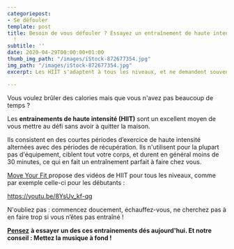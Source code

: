 ```yaml
---
categoriepost:
- Se défouler
template: post
title: Besoin de vous défouler ? Essayez un entraînement de haute intensité aujourd'hui
  !
subtitle: ''
date: 2020-04-29T00:00:00+01:00
thumb_img_path: "/images/iStock-872677354.jpg"
img_path: "/images/iStock-872677354.jpg"
excerpt: Les HIIT s'adaptent à tous les niveaux, et ne demandent souvent aucun équipement.

---
```

Vous voulez brûler des calories mais que vous n'avez pas beaucoup de temps ?

Les **entrainements de haute intensité (HIIT)** sont un excellent moyen de vous mettre au défi sans avoir à quitter la maison.

Ils consistent en des courtes périodes d’exercice de haute intensité alternées avec des périodes de récupération. Ils n'utilisent pour la plupart pas d'équipement, ciblent tout votre corps, et durent en général moins de 30 minutes, ce qui en fait un entraînement parfait à faire chez vous.

[Move Your Fit ](https://www.moveyourfit.com/hiit/)propose des vidéos de HIIT pour tous les niveaux, comme par exemple celle-ci pour les débutants :

https://youtu.be/8YsUv_kf-qg

N'oubliez pas : commencez doucement, échauffez-vous, ne cherchez pas à en faire trop si vous n’êtes pas entraîné !

[**Pensez**](https://youtu.be/8YsUv_kf-qg) **à essayer un des ces entrainements dés aujourd'hui. Et notre conseil : Mettez la musique à fond !**